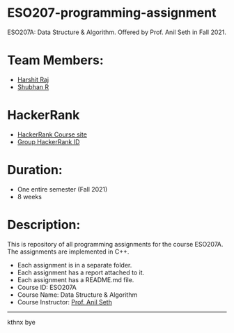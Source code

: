 # ESO207-programming-assignment
ESO207A: Data Structure &amp; Algorithm. Offered by Prof. Anil Seth in Fall 2021.
# Team Members:
- [Harshit Raj](https://github.com/1-Harshit)
- [Shubhan R](https://github.com/server-crash)

# HackerRank
- [HackerRank Course site](https://www.hackerrank.com/eso207a1)
- [Group HackerRank ID](https://www.hackerrank.com/shubhanr20)
# Duration: 
- One entire semester (Fall 2021)
- 8 weeks

# Description:
This is repository of all programming assignments for the course ESO207A. The assignments are implemented in C++. 
- Each assignment is in a separate folder. 
- Each assignment has a report attached to it.
- Each assignment has a README.md file.
- Course ID: ESO207A
- Course Name: Data Structure &amp; Algorithm
- Course Instructor: [Prof. Anil Seth](https://www.cse.iitk.ac.in/users/seth/)

---
kthnx bye